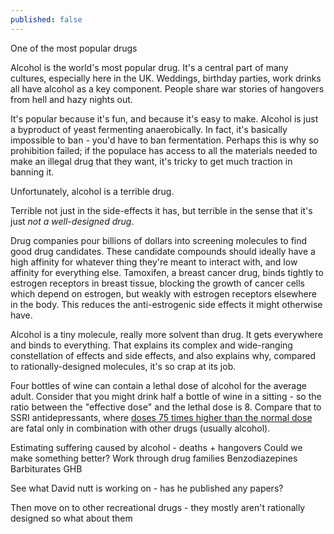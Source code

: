 ```yaml
---
published: false
---
```

One of the most popular drugs

Alcohol is the world's most popular drug. It's a central part of many cultures, especially here in the UK. Weddings, birthday parties, work drinks all have alcohol as a key component. People share war stories of hangovers from hell and hazy nights out. 

It's popular because it's fun, and because it's easy to make. Alcohol is just a byproduct of yeast fermenting anaerobically. In fact, it's basically impossible to ban - you'd have to ban fermentation. Perhaps this is why so prohibition failed; if the populace has access to all the materials needed to make an illegal drug that they want, it's tricky to get much traction in banning it.

Unfortunately, alcohol is a terrible drug.

Terrible not just in the side-effects it has, but terrible in the sense that it's just _not a well-designed drug_.

Drug companies pour billions of dollars into screening molecules to find good drug candidates. These candidate compounds should ideally have a high affinity for whatever thing they're meant to interact with, and low affinity for everything else. Tamoxifen, a breast cancer drug, binds tightly to estrogen receptors in breast tissue, blocking the growth of cancer cells which depend on estrogen, but weakly with estrogen receptors elsewhere in the body. This reduces the anti-estrogenic side effects it might otherwise have.

Alcohol is a tiny molecule, really more solvent than drug. It gets everywhere and binds to everything. That explains its complex and wide-ranging constellation of effects and side effects, and also explains why, compared to rationally-designed molecules, it's so crap at its job.

Four bottles of wine can contain a lethal dose of alcohol for the average adult. Consider that you might drink half a bottle of wine in a sitting - so the ratio between the "effective dose" and the lethal dose is 8. Compare that to SSRI antidepressants, where [doses 75 times higher than the normal dose](https://pubmed.ncbi.nlm.nih.gov/9786310/) are fatal only in combination with other drugs (usually alcohol).



Estimating suffering caused by alcohol - deaths + hangovers
Could we make something better? Work through drug families 
Benzodiazepines 
Barbiturates
GHB

See what David nutt is working on - has he published any papers? 

Then move on to other recreational drugs - they mostly aren't rationally designed so what about them
